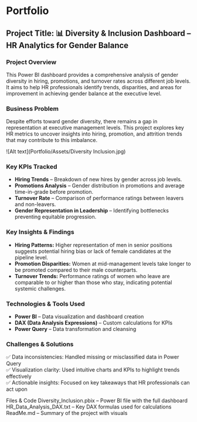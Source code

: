 # Portfolio

## Project Title: 📊 Diversity & Inclusion Dashboard – HR Analytics for Gender Balance

### Project Overview
This Power BI dashboard provides a comprehensive analysis of gender diversity in hiring, promotions, and turnover rates across different job levels. It aims to help HR professionals identify trends, disparities, and areas for improvement in achieving gender balance at the executive level.

### Business Problem
Despite efforts toward gender diversity, there remains a gap in representation at executive management levels. This project explores key HR metrics to uncover insights into hiring, promotion, and attrition trends that may contribute to this imbalance.

![Alt text](Portfolio/Assets/Diversity Inclusion.jpg)

### Key KPIs Tracked
- **Hiring Trends** – Breakdown of new hires by gender across job levels.
- **Promotions Analysis** – Gender distribution in promotions and average time-in-grade before promotion.
- **Turnover Rate** – Comparison of performance ratings between leavers and non-leavers.
- **Gender Representation in Leadership** – Identifying bottlenecks preventing equitable progression.

### Key Insights & Findings
- **Hiring Patterns:** Higher representation of men in senior positions suggests potential hiring bias or lack of female candidates at the pipeline level.
- **Promotion Disparities:** Women at mid-management levels take longer to be promoted compared to their male counterparts.
- **Turnover Trends:** Performance ratings of women who leave are comparable to or higher than those who stay, indicating potential systemic challenges.

### Technologies & Tools Used
- **Power BI** – Data visualization and dashboard creation
- **DAX (Data Analysis Expressions)** – Custom calculations for KPIs
- **Power Query** – Data transformation and cleansing
  
### Challenges & Solutions
✅ Data inconsistencies: Handled missing or misclassified data in Power Query  
✅ Visualization clarity: Used intuitive charts and KPIs to highlight trends effectively  
✅ Actionable insights: Focused on key takeaways that HR professionals can act upon

Files & Code
Diversity_Inclusion.pbix – Power BI file with the full dashboard
HR_Data_Analysis_DAX.txt – Key DAX formulas used for calculations
ReadMe.md – Summary of the project with visuals
